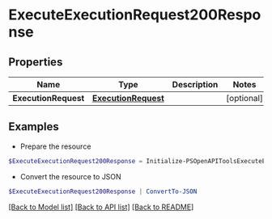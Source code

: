 # ExecuteExecutionRequest200Response
## Properties

Name | Type | Description | Notes
------------ | ------------- | ------------- | -------------
**ExecutionRequest** | [**ExecutionRequest**](ExecutionRequest.md) |  | [optional] 

## Examples

- Prepare the resource
```powershell
$ExecuteExecutionRequest200Response = Initialize-PSOpenAPIToolsExecuteExecutionRequest200Response  -ExecutionRequest null
```

- Convert the resource to JSON
```powershell
$ExecuteExecutionRequest200Response | ConvertTo-JSON
```

[[Back to Model list]](../README.md#documentation-for-models) [[Back to API list]](../README.md#documentation-for-api-endpoints) [[Back to README]](../README.md)


